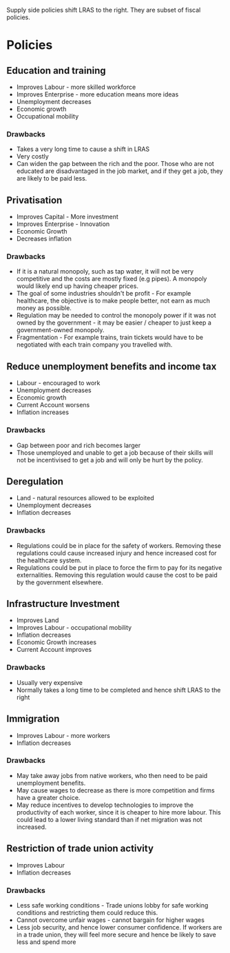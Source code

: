 Supply side policies shift LRAS to the right. They are subset of fiscal policies.

# Policies #

## Education and training ##

- Improves Labour - more skilled workforce
- Improves Enterprise - more education means more ideas
- Unemployment decreases
- Economic growth
- Occupational mobility

### Drawbacks ###
- Takes a very long time to cause a shift in LRAS
- Very costly
- Can widen the gap between the rich and the poor. Those who are not educated are disadvantaged in the job market, and if they get a job, they are likely to be paid less.

## Privatisation ##
- Improves Capital - More investment
- Improves Enterprise - Innovation
- Economic Growth
- Decreases inflation

### Drawbacks ###
- If it is a natural monopoly, such as tap water, it will not be very competitive and the costs are mostly fixed (e.g pipes). A monopoly would likely end up having cheaper prices.
- The goal of some industries shouldn't be profit - For example healthcare, the objective is to make people better, not earn as much money as possible.
- Regulation may be needed to control the monopoly power if it was not owned by the government - it may be easier / cheaper to just keep a government-owned monopoly.
- Fragmentation - For example trains, train tickets would have to be negotiated with each train company you travelled with.

## Reduce unemployment benefits and income tax ##
- Labour - encouraged to work
- Unemployment decreases
- Economic growth
- Current Account worsens
- Inflation increases

### Drawbacks ###
- Gap between poor and rich becomes larger
- Those unemployed and unable to get a job because of their skills will not be incentivised to get a job and will only be hurt by the policy.

## Deregulation ##
- Land - natural resources allowed to be exploited
- Unemployment decreases
- Inflation decreases

### Drawbacks ###
- Regulations could be in place for the safety of workers. Removing these regulations could cause increased injury and hence increased cost for the healthcare system.
- Regulations could be put in place to force the firm to pay for its negative externalities. Removing this regulation would cause the cost to be paid by the government elsewhere.

## Infrastructure Investment ##
- Improves Land
- Improves Labour - occupational mobility
- Inflation decreases
- Economic Growth increases
- Current Account improves

### Drawbacks ###
- Usually very expensive
- Normally takes a long time to be completed and hence shift LRAS to the right

## Immigration ##
- Improves Labour - more workers
- Inflation decreases

### Drawbacks ###
- May take away jobs from native workers, who then need to be paid unemployment benefits.
- May cause wages to decrease as there is more competition and firms have a greater choice.
- May reduce incentives to develop technologies to improve the productivity of each worker, since it is cheaper to hire more labour. This could lead to a lower living standard than if net migration was not increased.

## Restriction of trade union activity ##
- Improves Labour
- Inflation decreases

### Drawbacks ###
- Less safe working conditions - Trade unions lobby for safe working conditions and restricting them could reduce this.
- Cannot overcome unfair wages - cannot bargain for higher wages
- Less job security, and hence lower consumer confidence. If workers are in a trade union, they will feel more secure and hence be likely to save less and spend more
